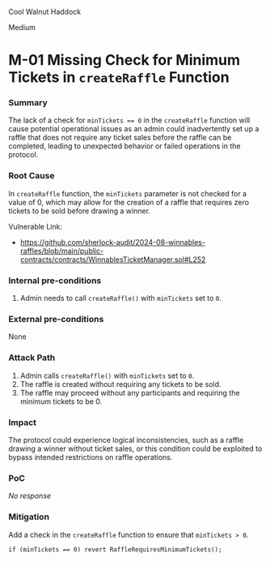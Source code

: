 Cool Walnut Haddock

Medium

# M-01 Missing Check for Minimum Tickets in `createRaffle` Function

### Summary

The lack of a check for `minTickets == 0` in the `createRaffle` function will cause potential operational issues as an admin could inadvertently set up a raffle that does not require any ticket sales before the raffle can be completed, leading to unexpected behavior or failed operations in the protocol.

### Root Cause

In `createRaffle` function, the `minTickets` parameter is not checked for a value of 0, which may allow for the creation of a raffle that requires zero tickets to be sold before drawing a winner.

Vulnerable Link: 
* https://github.com/sherlock-audit/2024-08-winnables-raffles/blob/main/public-contracts/contracts/WinnablesTicketManager.sol#L252

### Internal pre-conditions

1. Admin needs to call `createRaffle()` with `minTickets` set to `0`.

### External pre-conditions

None

### Attack Path

1. Admin calls `createRaffle()` with `minTickets` set to `0`.
2. The raffle is created without requiring any tickets to be sold.
3. The raffle may proceed without any participants and requiring the minimum tickets to be 0.

### Impact

The protocol could experience logical inconsistencies, such as a raffle drawing a winner without ticket sales, or this condition could be exploited to bypass intended restrictions on raffle operations.

### PoC

_No response_

### Mitigation

Add a check in the `createRaffle` function to ensure that `minTickets > 0`.

```solidity
if (minTickets == 0) revert RaffleRequiresMinimumTickets();
```